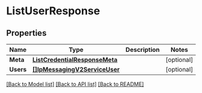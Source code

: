 # ListUserResponse

## Properties

Name | Type | Description | Notes
------------ | ------------- | ------------- | -------------
**Meta** | [**ListCredentialResponseMeta**](ListCredentialResponse_meta.md) |  | [optional] 
**Users** | [**[]IpMessagingV2ServiceUser**](ip_messaging.v2.service.user.md) |  | [optional] 

[[Back to Model list]](../README.md#documentation-for-models) [[Back to API list]](../README.md#documentation-for-api-endpoints) [[Back to README]](../README.md)



